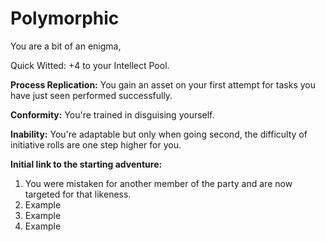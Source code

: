 # Polymorphic

You are a bit of an enigma, 

Quick Witted: +4 to your Intellect Pool.

**Process Replication:**  You gain an asset on your first attempt for  tasks you have just seen performed successfully.

**Conformity:** You're trained in disguising yourself.

**Inability:**  You're adaptable but only when going second, the difficulty of initiative rolls are one step higher for you.

**Initial link to the starting adventure:**

1. You were mistaken for another member of the party and are now targeted for that likeness.
2. Example
3. Example
4. Example